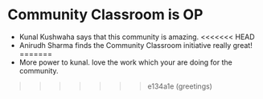 # Community Classroom is OP

- Kunal Kushwaha says that this community is amazing.
<<<<<<< HEAD
- Anirudh Sharma finds the Community Classroom initiative really great!
=======
- More power to kunal. love the work which your are doing for the community.
>>>>>>> e134a1e (greetings)
